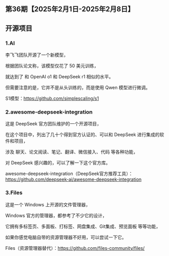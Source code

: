## 第36期【2025年2月1日-2025年2月8日】

## 开源项目

### 1.AI

李飞飞团队开源了一个新模型，

根据团队论文称，该模型仅花了 50 美元训练，

就达到了 和 OpenAI o1 和 DeepSeek r1 相似的水平。

但需要注意的是，它并不是从头训练的，而是使用 Qwen 模型进行微调。


S1模型：https://github.com/simplescaling/s1


### 2.awesome-deepseek-integration

这是 DeepSeek 官方团队维护的一个开源项目，

在这个项目中，列出了几十个得到官方认证的、可以和 DeepSeek 进行集成的软件和项目，

涉及 聊天、论文阅读、笔记、翻译、微信接入、代码 等各种功能，

对 DeepSeek 感兴趣的，可以了解一下这个官方库。


awesome-deepseek-integration（DeepSeek官方推荐工具）：https://github.com/deepseek-ai/awesome-deepseek-integration

### 3.Files

这是一个 Windows 上开源的文件管理器，

Windows 官方的管理器，都参考了不少它的设计，

它拥有多标签页、多面板、打标签、网盘集成、Git集成、预览面板 等等功能，

如果你感觉电脑自带的资源管理器不好用，可以尝试一下它。

Files（资源管理器替代）：https://github.com/files-community/files/
